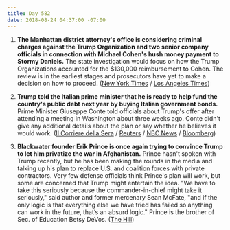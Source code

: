 ```yaml
---
title: Day 582
date: 2018-08-24 04:37:00 -07:00
---
```


1. **The Manhattan district attorney's office is considering criminal charges against the Trump Organization and two senior company officials in connection with Michael Cohen's hush money payment to Stormy Daniels.** The state investigation would focus on how the Trump Organizations accounted for the $130,000 reimbursement to Cohen. The review is in the earliest stages and prosecutors have yet to make a decision on how to proceed. ([New York Times](https://www.nytimes.com/2018/08/23/nyregion/trump-organization-criminal-charges-vance.html) / [Los Angeles Times](http://www.latimes.com/politics/la-na-pol-trump-cohen-business-20180823-story.html))

2. **Trump told the Italian prime minister that he is ready to help fund the country's public debt next year by buying Italian government bonds.** Prime Minister Giuseppe Conte told officials about Trump's offer after attending a meeting in Washington about three weeks ago. Conte didn't give any additional details about the plan or say whether he believes it would work. ([Il Corriere della Sera](https://www.corriere.it/economia/18_agosto_23/offerta-trump-giuseppe-conte-sul-debito-avrete-nostro-aiuto-8efb3fac-a716-11e8-9969-1b4199c31e82.shtml) / [Reuters](https://www.reuters.com/article/us-italy-us-debt/trump-offered-italy-help-to-fund-public-debt-next-year-newspaper-idUSKCN1L90KC) / [NBC News](https://www.cnbc.com/2018/08/24/trump-has-reportedly-offered-us-funds-to-buy-italian-debt.html) / [Bloomberg](https://www.bloomberg.com/news/articles/2018-08-24/trump-said-to-offer-italy-help-by-buying-bonds-corriere-reports))

3. **Blackwater founder Erik Prince is once again trying to convince Trump to let him privatize the war in Afghanistan.** Prince hasn't spoken with Trump recently, but he has been making the rounds in the media and talking up his plan to replace U.S. and coalition forces with private contractors. Very few defense officials think Prince's plan will work, but some are concerned that Trump might entertain the idea. "We have to take this seriously because the commander-in-chief might take it seriously," said author and former mercenary Sean McFate, "and if the only logic is that everything else we have tried has failed so anything can work in the future, that’s an absurd logic." Prince is the brother of Sec. of Education Betsy DeVos. ([The Hill](http://thehill.com/policy/defense/403146-faced-with-opposition-erik-prince-shops-his-plan-for-afghanistan))